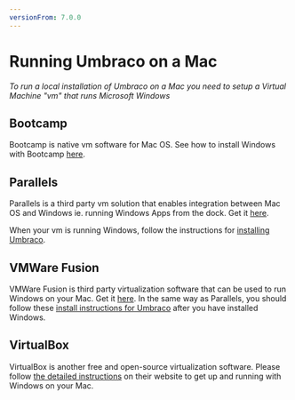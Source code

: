 ```yaml
---
versionFrom: 7.0.0
---
```


# Running Umbraco on a Mac

_To run a local installation of Umbraco on a Mac you need to setup a Virtual Machine "vm" that runs Microsoft Windows_

## Bootcamp

Bootcamp is native vm software for Mac OS. See how to install Windows with Bootcamp [here](https://support.apple.com/en-us/HT201468).

## Parallels

Parallels is a third party vm solution that enables integration between Mac OS and Windows ie. running Windows Apps from the dock. Get it [here](https://www.parallels.com).

When your vm is running Windows, follow the instructions for [installing Umbraco](../../Setup/install/index.md).

## VMWare Fusion

VMWare Fusion is third party virtualization software that can be used to run Windows on your Mac. Get it [here](https://www.vmware.com/products/fusion.html). In the same way as Parallels, you should follow these [install instructions for Umbraco](../../Setup/install/index.md) after you have installed Windows.

## VirtualBox

VirtualBox is another free and open-source virtualization software. Please follow [the detailed instructions](http://osxdaily.com/2015/03/25/install-run-windows-10-mac-virtualbox-os-x/) on their website to get up and running with Windows on your Mac.
